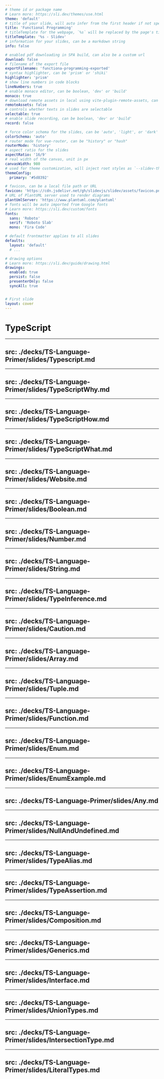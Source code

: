 ```yaml
---
# theme id or package name
# Learn more: https://sli.dev/themes/use.html
theme: 'default'
# title of your slide, will auto infer from the first header if not specified
title: 'Functional Programming'
# titleTemplate for the webpage, `%s` will be replaced by the page's title
titleTemplate: '%s - Slidev'
# information for your slides, can be a markdown string
info: false

# enabled pdf downloading in SPA build, can also be a custom url
download: false
# filename of the export file
exportFilename: 'functiona-programming-exported'
# syntax highlighter, can be 'prism' or 'shiki'
highlighter: 'prism'
# show line numbers in code blocks
lineNumbers: true
# enable monaco editor, can be boolean, 'dev' or 'build'
monaco: true
# download remote assets in local using vite-plugin-remote-assets, can be boolean, 'dev' or 'build'
remoteAssets: false
# controls whether texts in slides are selectable
selectable: true
# enable slide recording, can be boolean, 'dev' or 'build'
record: false

# force color schema for the slides, can be 'auto', 'light', or 'dark'
colorSchema: 'auto'
# router mode for vue-router, can be "history" or "hash"
routerMode: 'history'
# aspect ratio for the slides
aspectRatio: '16/9'
# real width of the canvas, unit in px
canvasWidth: 980
# used for theme customization, will inject root styles as `--slidev-theme-x` for attribute `x`
themeConfig:
  primary: '#5d8392'

# favicon, can be a local file path or URL
favicon: 'https://cdn.jsdelivr.net/gh/slidevjs/slidev/assets/favicon.png'
# URL of PlantUML server used to render diagrams
plantUmlServer: 'https://www.plantuml.com/plantuml'
# fonts will be auto imported from Google fonts
# Learn more: https://sli.dev/custom/fonts
fonts:
  sans: 'Roboto'
  serif: 'Roboto Slab'
  mono: 'Fira Code'

# default frontmatter applies to all slides
defaults:
  layout: 'default'
  # ...

# drawing options
# Learn more: https://sli.dev/guide/drawing.html
drawings:
  enabled: true
  persist: false
  presenterOnly: false
  syncAll: true


# First slide
layout: cover
---
```


# TypeScript

---
src: ./decks/TS-Language-Primer/slides/Typescript.md
---

---
src: ./decks/TS-Language-Primer/slides/TypeScriptWhy.md
---

---
src: ./decks/TS-Language-Primer/slides/TypeScriptHow.md
---

---
src: ./decks/TS-Language-Primer/slides/TypeScriptWhat.md
---

---
src: ./decks/TS-Language-Primer/slides/Website.md
---

---
src: ./decks/TS-Language-Primer/slides/Boolean.md
---

---
src: ./decks/TS-Language-Primer/slides/Number.md
---

---
src: ./decks/TS-Language-Primer/slides/String.md
---

---
src: ./decks/TS-Language-Primer/slides/TypeInference.md
---

---
src: ./decks/TS-Language-Primer/slides/Caution.md
---

---
src: ./decks/TS-Language-Primer/slides/Array.md
---

---
src: ./decks/TS-Language-Primer/slides/Tuple.md
---

---
src: ./decks/TS-Language-Primer/slides/Function.md
---

---
src: ./decks/TS-Language-Primer/slides/Enum.md
---

---
src: ./decks/TS-Language-Primer/slides/EnumExample.md
---

---
src: ./decks/TS-Language-Primer/slides/Any.md
---

---
src: ./decks/TS-Language-Primer/slides/NullAndUndefined.md
---

---
src: ./decks/TS-Language-Primer/slides/TypeAlias.md
---

---
src: ./decks/TS-Language-Primer/slides/TypeAssertion.md
---

---
src: ./decks/TS-Language-Primer/slides/Composition.md
---

---
src: ./decks/TS-Language-Primer/slides/Generics.md
---

---
src: ./decks/TS-Language-Primer/slides/Interface.md
---

---
src: ./decks/TS-Language-Primer/slides/UnionTypes.md
---

---
src: ./decks/TS-Language-Primer/slides/IntersectionType.md
---

---
src: ./decks/TS-Language-Primer/slides/LiteralTypes.md
---
